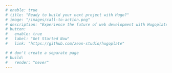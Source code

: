 ```yaml
---
# enable: true
# title: "Ready to build your next project with Hugo?"
# image: "/images/call-to-action.png"
# description: "Experience the future of web development with Hugoplate and Hugo. Build lightning-fast static sites with ease and flexibility."
# button:
#   enable: true
#   label: "Get Started Now"
#   link: "https://github.com/zeon-studio/hugoplate"

# # don't create a separate page
# build:
#   render: "never"
---
```

